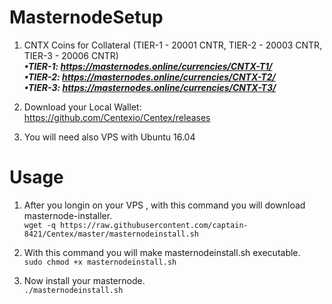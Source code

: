 # MasternodeSetup

1. CNTX Coins for Collateral (TIER-1 - 20001 CNTR, TIER-2 - 20003 CNTR, TIER-3 - 20006 CNTR) </br>
***•TIER-1: https://masternodes.online/currencies/CNTX-T1/ </br>
•TIER-2: https://masternodes.online/currencies/CNTX-T2/ </br>
•TIER-3: https://masternodes.online/currencies/CNTX-T3/***

2. Download your Local Wallet: https://github.com/Centexio/Centex/releases

3. You will need also VPS with Ubuntu 16.04


# Usage

1. After you longin on your VPS , with this command you will download masternode-installer. </br>
```wget -q https://raw.githubusercontent.com/captain-8421/Centex/master/masternodeinstall.sh```

2. With this command you will make masternodeinstall.sh executable. </br>
```sudo chmod +x masternodeinstall.sh```

3. Now install your masternode. </br>
```./masternodeinstall.sh```
